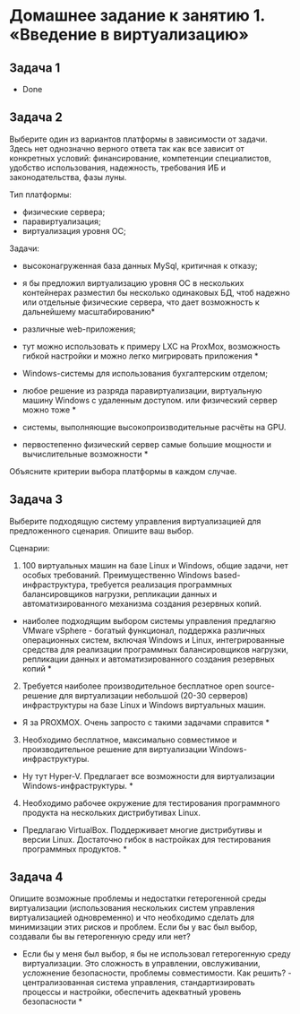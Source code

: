 
# Домашнее задание к занятию 1.  «Введение в виртуализацию»

   
## Задача 1

- Done 

## Задача 2

Выберите один из вариантов платформы в зависимости от задачи. Здесь нет однозначно верного ответа так как все зависит от конкретных условий: финансирование, компетенции специалистов, удобство использования, надежность, требования ИБ и законодательства, фазы луны.

Тип платформы:

- физические сервера;
- паравиртуализация;
- виртуализация уровня ОС;

Задачи:

- высоконагруженная база данных MySql, критичная к отказу;
* я бы предложил виртуализацию уровня ОС в нескольких контейнерах разместил бы несколько одинаковых БД, чтоб надежно  или отдельные физические сервера, что дает возможность к дальнейшему масштабированию*
- различные web-приложения; 
* тут можно использовать к примеру LXC  на ProxMox, возможность гибкой настройки и можно легко мигрировать приложения  *
- Windows-системы для использования бухгалтерским отделом;
* любое решение из разряда паравиртуализации, виртуальную машину Windows c удаленным доступом. или физический сервер можно тоже *
- системы, выполняющие высокопроизводительные расчёты на GPU.
* первостепенно физический сервер самые большие мощности и вычислительные возможности *

Объясните критерии выбора платформы в каждом случае.

## Задача 3

Выберите подходящую систему управления виртуализацией для предложенного сценария. Опишите ваш выбор.

Сценарии:

1. 100 виртуальных машин на базе Linux и Windows, общие задачи, нет особых требований. Преимущественно Windows based-инфраструктура, требуется реализация программных балансировщиков нагрузки, репликации данных и автоматизированного механизма создания резервных копий.
* наиболее подходящим выбором системы управления предлагяю VMware vSphere - богатый функционал, поддержка различных операционных систем, включая Windows и Linux, интегрированные средства для реализации программных балансировщиков нагрузки, репликации данных и автоматизированного создания резервных копий *
2. Требуется наиболее производительное бесплатное open source-решение для виртуализации небольшой (20-30 серверов) инфраструктуры на базе Linux и Windows виртуальных машин.
* Я за PROXMOX. Очень запросто с такими задачами справится *
3. Необходимо бесплатное, максимально совместимое и производительное решение для виртуализации Windows-инфраструктуры.
* Ну тут Hyper-V. Предлагает все возможности для виртуализации  Windows-инфраструктуры. * 
4. Необходимо рабочее окружение для тестирования программного продукта на нескольких дистрибутивах Linux.
* Предлагаю VirtualBox.  Поддерживает многие дистрибутивы и версии Linux. Достаточно гибок в настройках для тестирования программных продуктов. *

## Задача 4

Опишите возможные проблемы и недостатки гетерогенной среды виртуализации (использования нескольких систем управления виртуализацией одновременно) и что необходимо сделать для минимизации этих рисков и проблем. Если бы у вас был выбор, создавали бы вы гетерогенную среду или нет?

* Если бы у меня был выбор, я бы не использовал гетерогенную среду виртуализации. Это сложность в управлении, овслуживании, усложнение безопасности, проблемы совместимости. Как решить? - централизованная система управления, стандартизировать процессы и настройки, обеспечить адекватный уровень безопасности  *


